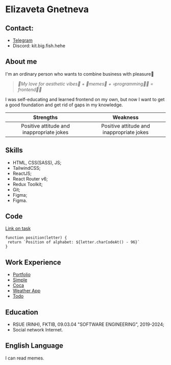 # Elizaveta Gnetneva

## Сontact: 

- [Telegram](https://t.me/kittoruFromHell)
- Discord: kit.big.fish.hehe


## About me

I'm an ordinary person who wants to combine business with pleasure🌸 

> *🌊My love for aesthetic vibes🌼 + 💅memes🤡 + 💀programming👩‍💻 = frontend🔨🦈*

I was self-educating and learned frontend on my own, but now I want to get a good foundation and get rid of gaps in my knowledge.

|            Strengths           |           Weakness            |
|:------------------------------:|:-----------------------------:|
|  Positive attitude and inappropriate jokes |  Positive attitude and inappropriate jokes |


## Skills

- HTML, CSS(SASS), JS;
- TailwindCSS;
- ReactJS;
- React Router v6;
- Redux Toolkit;
- Git;
- Figma;
- Figma.


## Code

[Link on task](https://www.codewars.com/kata/reviews/5808e2076b65bff355000091/groups/58785870d166c7dfc1000783)

```
function position(letter) {
 return `Position of alphabet: ${letter.charCodeAt() - 96}`
}
```


## Work Experience

- [Portfolio](https://kittoru.github.io/Portfolio-2024/)
- [Simple](https://kittoru.github.io/Simple/)
- [Coca](https://kittoru.github.io/Coca/)
- [Weather App](https://kittoru.github.io/weather-redux/)
- [Todo](https://kittoru.github.io/Todo-List/)


## Education

- RSUE (RINH), FKTIB, 09.03.04 "SOFTWARE ENGINEERING", 2019-2024;
- Social network Internet.


## English Language

I can read memes.




